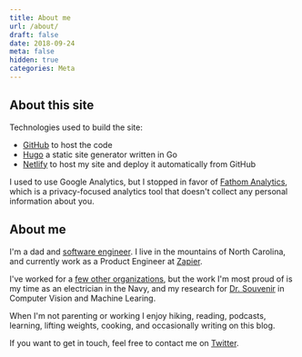 ```yaml
---
title: About me
url: /about/
draft: false
date: 2018-09-24
meta: false
hidden: true
categories: Meta
---
```


## About this site

Technologies used to build the site:

- [GitHub](https://github.com/pmalmgren/petermalmgren.com) to host the code
- [Hugo](https://gohugo.io/) a static site generator written in Go
- [Netlify](https://www.netlify.com/) to host my site and deploy it automatically from GitHub

I used to use Google Analytics, but I stopped in favor of [Fathom Analytics](https://usefathom.com/), which is a privacy-focused analytics tool that doesn't collect any personal information about you.

## About me

I'm a dad and [software engineer](https://github.com/pmalmgren). I live in the mountains of North Carolina, and currently work as a Product Engineer at [Zapier](https://zapier.com).

I've worked for a [few other organizations](https://www.linkedin.com/in/ptmalmgren/), but the work I'm most proud of is my time as an electrician in the Navy, and my research for [Dr. Souvenir](https://cis.temple.edu/~souvenir/) in Computer Vision and Machine Learing.

When I'm not parenting or working I enjoy hiking, reading, podcasts, learning, lifting weights, cooking, and occasionally writing on this blog.

If you want to get in touch, feel free to contact me on [Twitter](https://twitter.com/ptmalmgren).
